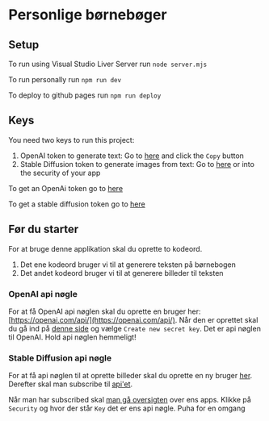 # Personlige børnebøger

## Setup

To run using Visual Studio Liver Server run `node server.mjs`

To run personally run `npm run dev`

To deploy to github pages run `npm run deploy`

## Keys

You need two keys to run this project:

1. OpenAI token to generate text: Go to [here](https://beta.openai.com/account/api-keys) and click the `Copy` button
2. Stable Diffusion token to generate images from text: Go to [here](https://rapidapi.com/developer/security/default-application_6713076) or into the security of your app

To get an OpenAi token go to [here](https://beta.openai.com/overview)

To get a stable diffusion token go to [here](https://rapidapi.com/dezgo/api/dezgo)


## Før du starter

For at bruge denne applikation skal du oprette to kodeord. 

1. Det ene kodeord bruger vi til at generere teksten på børnebogen
2. Det andet kodeord bruger vi til at generere billeder til teksten

### OpenAI api nøgle

For at få OpenAI api nøglen skal du oprette en bruger her: [https://openai.com/api/](https://openai.com/api/). Når den er oprettet skal du gå ind på [denne side](https://beta.openai.com/account/api-keys) og vælge `Create new secret key`. Det er api nøglen til OpenAI. Hold api nøglen hemmeligt!

### Stable Diffusion api nøgle
For at få api nøglen til at oprette billeder skal du oprette en ny bruger [her](https://rapidapi.com/dezgo/api/dezgo). Derefter skal man subscribe til [api'et](https://rapidapi.com/dezgo/api/dezgo). 

Når man har subscribed skal [man gå oversigten](https://rapidapi.com/developer/apps) over ens apps. Klikke på `Security` og hvor der står `Key` det er ens api nøgle. Puha for en omgang